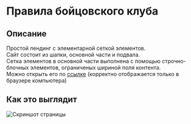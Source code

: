 # Правила бойцовского клуба #
## Описание ## 
Простой лендинг с элементарной сеткой элементов.<br/>
Сайт состоит из шапки, основной части и подвала.<br/>
Сетка элементов в основной части выполнена с помощью строчно-блочных элементов, ограниченых шириной поля контента.<br/>
Можно открыть его по [ссылке](https://hosh1de.github.io/fight_club_rules/) (корректно отображается только в браузере компьютера)
## Как это выглядит ##
![Скриншот страницы](https://i.ibb.co/ccRgqhM/dfgfdg.gif)
